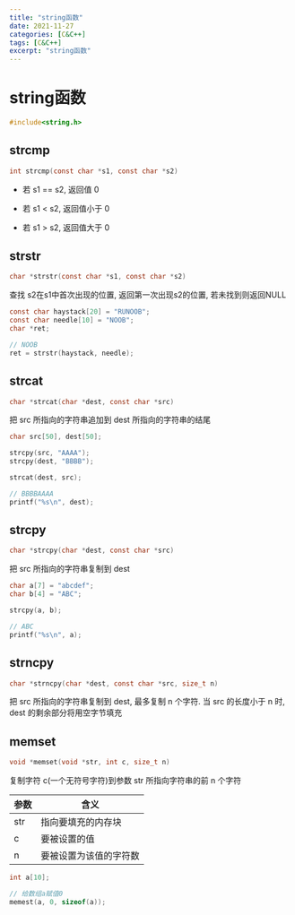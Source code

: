 ```yaml
---
title: "string函数"
date: 2021-11-27
categories: [C&C++]
tags: [C&C++]
excerpt: "string函数"
---
```


# string函数

```c
#include<string.h>
```

## strcmp

```c
int strcmp(const char *s1, const char *s2)
```

- 若 s1 == s2, 返回值 0

- 若 s1 < s2, 返回值小于 0

- 若 s1 > s2, 返回值大于 0

## strstr

```c
char *strstr(const char *s1, const char *s2)
```

查找 s2在s1中首次出现的位置, 返回第一次出现s2的位置, 若未找到则返回NULL

```c
const char haystack[20] = "RUNOOB";
const char needle[10] = "NOOB";
char *ret;

// NOOB
ret = strstr(haystack, needle);
```

## strcat

```c
char *strcat(char *dest, const char *src)
```

把 src 所指向的字符串追加到 dest 所指向的字符串的结尾

```c
char src[50], dest[50];

strcpy(src, "AAAA");
strcpy(dest, "BBBB");

strcat(dest, src);

// BBBBAAAA
printf("%s\n", dest);
```

## strcpy

```c
char *strcpy(char *dest, const char *src)
```

把 src 所指向的字符串复制到 dest

```c
char a[7] = "abcdef";
char b[4] = "ABC";

strcpy(a, b);

// ABC
printf("%s\n", a);
```

## strncpy

```c
char *strncpy(char *dest, const char *src, size_t n)
```

把 src 所指向的字符串复制到 dest, 最多复制 n 个字符. 当 src 的长度小于 n 时, dest 的剩余部分将用空字节填充

## memset

```c
void *memset(void *str, int c, size_t n)
```

复制字符 c(一个无符号字符)到参数 str 所指向字符串的前 n 个字符

| 参数 | 含义                   |
| ---- | ---------------------- |
| str  | 指向要填充的内存块     |
| c    | 要被设置的值           |
| n    | 要被设置为该值的字符数 |

```c
int a[10];

// 给数组a赋值0
memest(a, 0, sizeof(a));
```
